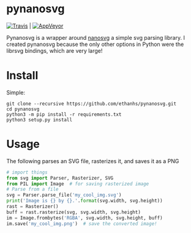 # pynanosvg
[![Travis](https://img.shields.io/travis/ethanhs/pynanosvg.svg?style=flat-square)](https://travis-ci.org/ethanhs/pynanosvg) | [![AppVeyor](https://img.shields.io/appveyor/ci/ethanhs/pynanosvg-9m0yu.svg?style=flat-square)](https://ci.appveyor.com/project/ethanhs/pynanosvg-9m0yu)

Pynanosvg is a wrapper around [nanosvg](https://github.com/memononen/nanosvg)
a simple svg parsing library. I created pynanosvg because the only other
options in Python were the librsvg bindings, which are very large!

# Install

Simple:
```
git clone --recursive https://github.com/ethanhs/pynanosvg.git
cd pynanosvg
python3 -m pip install -r requirements.txt
python3 setup.py install
```

# Usage

The following parses an SVG file, rasterizes it, and saves it as a PNG

```python
# import things
from svg import Parser, Rasterizer, SVG
from PIL import Image  # for saving rasterized image
# Parse from a file
svg = Parser.parse_file('my_cool_img.svg')
print('Image is {} by {}.'.format(svg.width, svg.height))
rast = Rasterizer()
buff = rast.rasterize(svg, svg.width, svg.height)
im = Image.frombytes('RGBA', svg.width, svg.height, buff)
im.save('my_cool_img.png')  # save the converted image!
```
